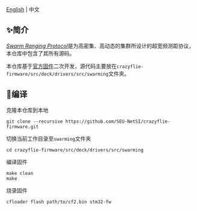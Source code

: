 [English](./README.md) | 中文

## ✨简介

[*Swarm Ranging Protocol*](http://twinhorse.net/papers/SZLLW-INFOCOM21p.pdf)是为高密集、高动态的集群所设计的超宽频测距协议，本仓库中包含了其所有源码。

本仓库基于[官方固件](https://github.com/bitcraze/crazyflie-firmware)二次开发，源代码主要放在`crazyflie-firmware/src/deck/drivers/src/swarming`文件夹。

## 🔨编译

克隆本仓库到本地

```
git clone --recursive https://github.com/SEU-NetSI/crazyflie-firmware.git
```

切换当前工作目录至`swarming`文件夹

```
cd crazyflie-firmware/src/deck/drivers/src/swarming
```

编译固件

```
make clean
make
```

烧录固件

```
cfloader flash path/to/cf2.bin stm32-fw
```







